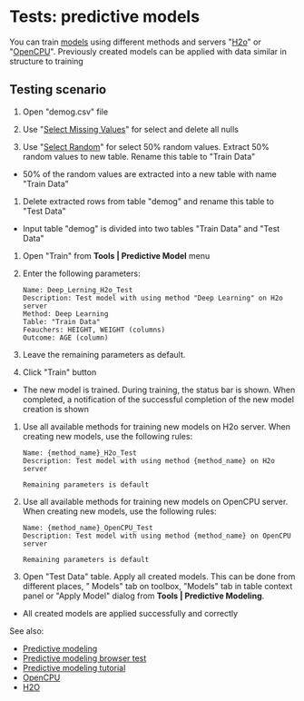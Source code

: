 <!-- TITLE: Tests: Predictive models -->
<!-- SUBTITLE: -->

# Tests: predictive models

You can train [models](predictive-modeling.md) using different methods and servers
"[H2o](https://h2o.ai)" or "[OpenCPU](https://topepo.github.io/caret/index.html)". Previously created models can be
applied with data similar in structure to training

## Testing scenario

1. Open "demog.csv" file

1. Use "[Select Missing Values](../explore/select-missing-values.md)" for select and delete all nulls

1. Use "[Select Random](../explore/select-random-rows.md)" for select 50% random values. Extract 50% random values to
   new table. Rename this table to "Train Data"

* 50% of the random values are extracted into a new table with name "Train Data"

1. Delete extracted rows from table "demog" and rename this table to "Test Data"

* Input table "demog" is divided into two tables "Train Data" and "Test Data"

1. Open "Train" from **Tools | Predictive Model** menu

1. Enter the following parameters:

       Name: Deep_Lerning_H2o_Test
       Description: Test model with using method "Deep Learning" on H2o server
       Method: Deep Learning
       Table: "Train Data"
       Feauchers: HEIGHT, WEIGHT (columns)
       Outcome: AGE (column)

1. Leave the remaining parameters as default.

1. Click "Train" button

* The new model is trained. During training, the status bar is shown. When completed, a notification of the successful
  completion of the new model creation is shown

1. Use all available methods for training new models on H2o server. When creating new models, use the following rules:

       Name: {method_name}_H2o_Test
       Description: Test model with using method {method_name} on H2o server

       Remaining parameters is default

1. Use all available methods for training new models on OpenCPU server. When creating new models, use the following
   rules:

       Name: {method_name}_OpenCPU_Test
       Description: Test model with using method {method_name} on OpenCPU server

       Remaining parameters is default

1. Open "Test Data" table. Apply all created models. This can be done from different places, "
   Models" tab on toolbox, "Models" tab in table context panel or "Apply Model" dialog from **Tools | Predictive
   Modeling**.

* All created models are applied successfully and correctly

See also:

* [Predictive modeling](predictive-modeling.md)
* [Predictive modeling browser test](predictive-modeling-browser-test.md)
* [Predictive modeling tutorial](../_internal/tutorials/predictive-modeling.md)
* [OpenCPU](https://www.opencpu.org/)
* [H2O](https://h2o.ai/)
